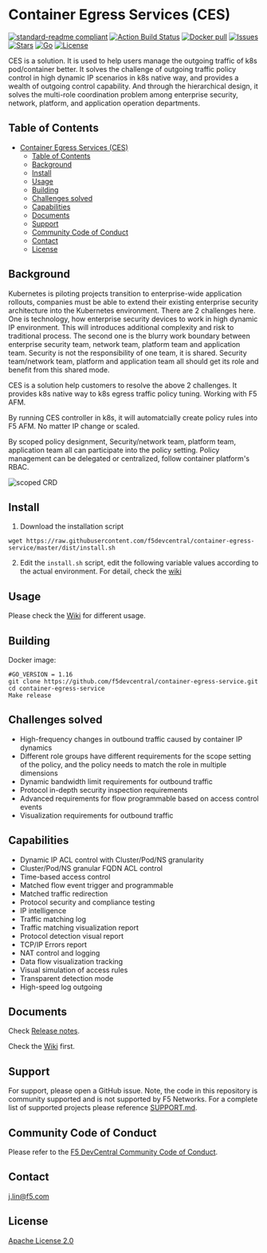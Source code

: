 # Container Egress Services (CES)
[![standard-readme compliant](https://img.shields.io/badge/readme%20style-standard-brightgreen.svg?style=flat-square)](https://github.com/f5devcentral/container-egress-service) [![Action Build Status](https://github.com/f5devcentral/container-egress-service/workflows/Build/badge.svg)](https://github.com/f5devcentral/container-egress-service/actions) [![Docker pull](https://img.shields.io/docker/pulls/f5devcentral/ces-controller)](https://hub.docker.com/r/f5devcentral/ces-controller) [![Issues](https://img.shields.io/github/issues/f5devcentral/container-egress-service)](https://github.com/f5devcentral/container-egress-service/issues) [![Stars](https://img.shields.io/github/stars/f5devcentral/container-egress-service)]() [![Go](https://goreportcard.com/badge/github.com/f5devcentral/container-egress-service)](https://goreportcard.com/report/github.com/f5devcentral/container-egress-service) [![License](https://img.shields.io/github/license/f5devcentral/container-egress-service)](./LICENSE) 

CES is a solution. It is used to help users manage the outgoing traffic of k8s pod/container better. It solves the challenge of outgoing traffic policy control in high dynamic IP scenarios in k8s native way, and provides a wealth of outgoing control capability. And through the hierarchical design, it solves the multi-role coordination problem among enterprise security, network, platform, and application operation departments.

## Table of Contents
- [Container Egress Services (CES)](#container-egress-services-ces)
  - [Table of Contents](#table-of-contents)
  - [Background](#background)
  - [Install](#install)
  - [Usage](#usage)
  - [Building](#building)
  - [Challenges solved](#challenges-solved)
  - [Capabilities](#capabilities)
  - [Documents](#documents)
  - [Support](#support)
  - [Community Code of Conduct](#community-code-of-conduct)
  - [Contact](#contact)
  - [License](#license)



## Background

Kubernetes is piloting projects transition to enterprise-wide application rollouts, companies must be able to extend their existing enterprise security architecture into the Kubernetes environment. There are 2 challenges here. One is technology, how  enterprise security devices to work in high dynamic IP environment. This will  introduces additional complexity and risk to traditional process. The second one is the blurry work boundary between enterprise security team, network team, platform team and application team. Security is not the responsibility of one team, it is shared. Security team/network team, platform and application team all should get its role and benefit from this shared mode. 

CES is a solution help customers to resolve the above 2 challenges. It provides k8s native way to k8s egress traffic policy tuning. Working with F5 AFM.

By running CES controller in k8s, it will automatcially create policy rules into F5 AFM. No matter IP change or scaled.

By scoped policy designment, Security/network team, platform team, application team all can participate into the policy setting. Policy management can be delegated or centralized, follow container platform's RBAC. 

<img src="https://github.com/f5devcentral/container-egress-service/wiki/img/image-20211205152836043.png" alt="scoped CRD"/>


## Install

1. Download the installation script

```
wget https://raw.githubusercontent.com/f5devcentral/container-egress-service/master/dist/install.sh
```

2. Edit the  `install.sh` script, edit the following variable values according to the actual environment. For detail, check the [wiki](https://github.com/f5devcentral/container-egress-service/wiki/2.CES%E5%AE%89%E8%A3%85)

## Usage

Please check the [Wiki](https://github.com/f5devcentral/container-egress-service/wiki) for different usage.

## Building

Docker image:
```
#GO_VERSION = 1.16
git clone https://github.com/f5devcentral/container-egress-service.git
cd container-egress-service
Make release
```


## Challenges solved

- High-frequency changes in outbound traffic caused by container IP dynamics
- Different role groups have different requirements for the scope setting of the policy, and the policy needs to match the role in multiple dimensions
- Dynamic bandwidth limit requirements for outbound traffic
- Protocol in-depth security inspection requirements
- Advanced requirements for flow programmable based on access control events
- Visualization requirements for outbound traffic

## Capabilities

- Dynamic IP ACL control with Cluster/Pod/NS granularity
- Cluster/Pod/NS granular FQDN ACL control
- Time-based access control
- Matched flow event trigger and programmable
- Matched traffic redirection
- Protocol security and compliance testing
- IP intelligence
- Traffic matching log
- Traffic matching visualization report
- Protocol detection visual report
- TCP/IP Errors report
- NAT control and logging
- Data flow visualization tracking
- Visual simulation of access rules
- Transparent detection mode
- High-speed log outgoing



## Documents

Check [Release notes](https://github.com/f5devcentral/container-egress-service/releases/tag/v0.5.0).

Check the [Wiki](https://github.com/f5devcentral/container-egress-service/wiki) first.

## Support

For support, please open a GitHub issue.  Note, the code in this repository is community supported and is not supported by F5 Networks.  For a complete list of supported projects please reference [SUPPORT.md](SUPPORT.md).

## Community Code of Conduct
Please refer to the [F5 DevCentral Community Code of Conduct](code_of_conduct.md).

## Contact

j.lin@f5.com



## License

[Apache License 2.0](./LICENSE)

